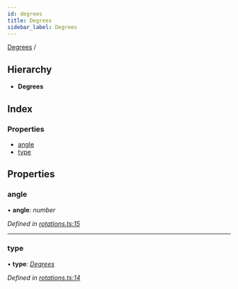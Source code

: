 ```yaml
---
id: degrees
title: Degrees
sidebar_label: Degrees
---
```


[Degrees](degrees.md) /

## Hierarchy

* **Degrees**

## Index

### Properties

* [angle](degrees.md#angle)
* [type](degrees.md#type)

## Properties

###  angle

• **angle**: *number*

*Defined in [rotations.ts:15](https://github.com/Hopding/pdf-lib/blob/f878b0e/src/api/rotations.ts#L15)*

___

###  type

• **type**: *[Degrees](../enums/rotationtypes.md#degrees)*

*Defined in [rotations.ts:14](https://github.com/Hopding/pdf-lib/blob/f878b0e/src/api/rotations.ts#L14)*
